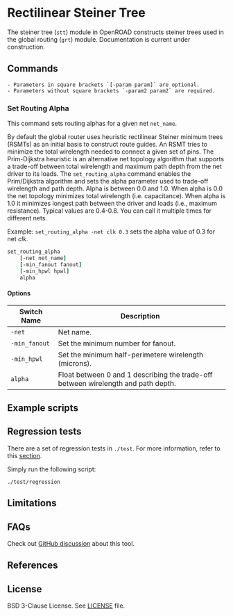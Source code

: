 # Rectilinear Steiner Tree 

The steiner tree (`stt`) module in OpenROAD constructs steiner trees used in
the global routing (`grt`) module. Documentation is current under construction.

## Commands

```{note}
- Parameters in square brackets `[-param param]` are optional.
- Parameters without square brackets `-param2 param2` are required.
```

### Set Routing Alpha

This command sets routing alphas for a given net `net_name`.

By default the global router uses heuristic rectilinear Steiner minimum
trees (RSMTs) as an initial basis to construct route guides. An RSMT
tries to minimize the total wirelength needed to connect a given set
of pins.  The Prim-Dijkstra heuristic is an alternative net topology
algorithm that supports a trade-off between total wirelength and maximum
path depth from the net driver to its loads. The `set_routing_alpha`
command enables the Prim/Dijkstra algorithm and sets the alpha parameter
used to trade-off wirelength and path depth.  Alpha is between 0.0
and 1.0. When alpha is 0.0 the net topology minimizes total wirelength
(i.e. capacitance).  When alpha is 1.0 it minimizes longest path between
the driver and loads (i.e., maximum resistance).  Typical values are
0.4-0.8. You can call it multiple times for different nets.

Example: `set_routing_alpha -net clk 0.3` sets the alpha value of 0.3 for net *clk*.

```tcl
set_routing_alpha 
    [-net net_name] 
    [-min_fanout fanout]
    [-min_hpwl hpwl]
    alpha
```

#### Options

| Switch Name | Description |
| ----- | ----- |
| `-net` | Net name. | 
| `-min_fanout` | Set the minimum number for fanout. | 
| `-min_hpwl` | Set the minimum half-perimetere wirelength (microns). | 
| `alpha` | Float between 0 and 1 describing the trade-off between wirelength and path depth. |

## Example scripts

## Regression tests

There are a set of regression tests in `./test`. For more information, refer to this [section](../../README.md#regression-tests). 

Simply run the following script: 

```shell
./test/regression
```

## Limitations

## FAQs

Check out [GitHub discussion](https://github.com/The-OpenROAD-Project/OpenROAD/discussions/categories/q-a?discussions_q=category%3AQ%26A+stt+in%3Atitle)
about this tool.

## References

## License

BSD 3-Clause License. See [LICENSE](LICENSE) file.

